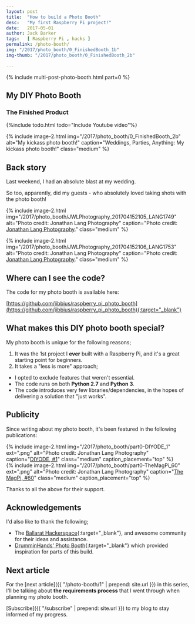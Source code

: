 ```yaml
---
layout: post
title:  "How to build a Photo Booth"
desc:   "My first Raspberry Pi project!"
date:   2017-05-01
author: Jack Barker
tags:   [ Raspberry Pi , hacks ]
permalink: /photo-booth/
img: "/2017/photo_booth/0_FinishedBooth_1b"
img-thumb: "/2017/photo_booth/0_FinishedBooth_2b"

---
```


{% include multi-post-photo-booth.html part=0 %}

## My DIY Photo Booth
### The Finished Product

{%include todo.html todo="Include Youtube video"%}

{% include image-2.html
    img="/2017/photo_booth/0_FinishedBooth_2b"
    alt="My kickass photo booth!"
    caption="Weddings, Parties, Anything: My kickass photo booth!"
    class="medium"
%}

## Back story
Last weekend, I had an absolute blast at my wedding.

So too, apparently, did my guests - who absolutely loved taking shots with the photo booth!

{% include image-2.html
    img="/2017/photo_booth/JWLPhotography_201704152105_LANG1749"
    alt="Photo credit: Jonathan Lang Photography"
    caption="Photo credit: <a href='http://jonathanlangphotography.com.au/' target='_blank'>Jonathan Lang Photography</a>."
    class="medium"
%}

{% include image-2.html
    img="/2017/photo_booth/JWLPhotography_201704152106_LANG1753"
    alt="Photo credit: Jonathan Lang Photography"
    caption="Photo credit: <a href='http://jonathanlangphotography.com.au/' target='_blank'>Jonathan Lang Photography</a>."
    class="medium"
%}


## Where can I see the code?
The code for my photo booth is available here: 

[https://github.com/jibbius/raspberry_pi_photo_booth](https://github.com/jibbius/raspberry_pi_photo_booth){:target="_blank"}

## What makes **this** DIY photo booth special?
My photo booth is unique for the following reasons;
    
1. It was the 1st project I **ever** built with a Raspberry Pi, and it's a great starting point for beginners.
1. It takes a "less is more" approach;
 - I opted to exclude features that weren't essential. 
 - The code runs on both **Python 2.7** and **Python 3**.
 - The code introduces very few libraries/dependencies, in the hopes of delivering a solution that "just works".

## Publicity
Since writing about my photo booth, it's been featured in the following publications:
<div class="row">
<div class="column">
{% include image-2.html
    img="/2017/photo_booth/part0-DIYODE_1"
    ext=".png"
    alt="Photo credit: Jonathan Lang Photography"
    caption="<a href='https://diyodemag.com/features/pi_booth/' target='_blank'>DIYODE, #1</a>"
    class="medium"
    caption_placement="top"
%}
</div>
<div class="column" markdown="1">
{% include image-2.html
    img="/2017/photo_booth/part0-TheMagPi_60"
    ext=".png"
    alt="Photo credit: Jonathan Lang Photography"
    caption="<a href='https://www.raspberrypi.org/magpi-issues/MagPi60.pdf#page=30' target='_blank'>The MagPi, #60</a>"
    class="medium"
    caption_placement="top"
%}
</div>
</div>

Thanks to all the above for their support.

## Acknowledgements
I'd also like to thank the following;
- The [Ballarat Hackerspace](https://ballarathackerspace.org.au/){:target="_blank"}, and awesome community for their ideas and assistance.
- [DrumminHands' Photo Booth](http://www.drumminhands.com/2014/06/15/raspberry-pi-photo-booth/){:target="_blank"} which provided inspiration for parts of this build.

## Next article
For the [next article]({{ "/photo-booth/1" | prepend: site.url }}) in this series, I'll be talking about <strong>the requirements process</strong> that I went through when planning my photo booth.

[Subscribe]({{ "/subscribe" | prepend: site.url }}) to my blog to stay informed of my progress.
